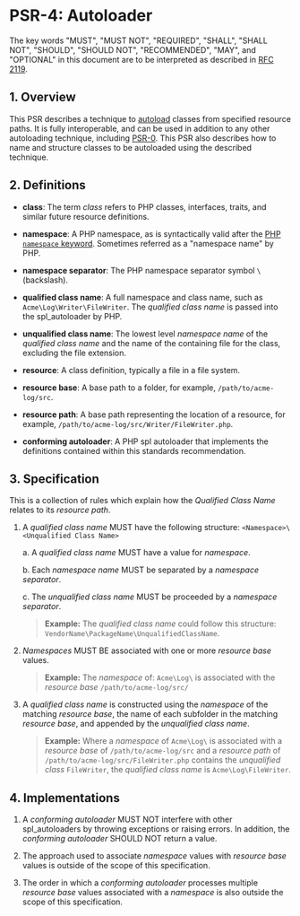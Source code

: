 # PSR-4: Autoloader

The key words "MUST", "MUST NOT", "REQUIRED", "SHALL", "SHALL NOT", "SHOULD",
"SHOULD NOT", "RECOMMENDED", "MAY", and "OPTIONAL" in this document are to be
interpreted as described in [RFC 2119](http://tools.ietf.org/html/rfc2119).


## 1. Overview

This PSR describes a technique to [autoload][] classes from specified resource paths. It is fully interoperable, and can be used in addition to any other autoloading technique, including [PSR-0][]. This PSR also describes how to name and structure classes to be autoloaded using the described technique.

[autoload]: http://php.net/autoload
[PSR-0]: https://github.com/php-fig/fig-standards/blob/master/accepted/PSR-0.md


## 2. Definitions

- **class**: The term _class_ refers to PHP classes, interfaces, traits, and similar future resource definitions.

- **namespace**: A PHP namespace, as is syntactically valid after the [PHP `namespace` keyword](http://www.php.net/manual/en/language.namespaces.definition.php). Sometimes referred as a "namespace name" by PHP.

- **namespace separator**: The PHP namespace separator symbol `\` (backslash).

- **qualified class name**: A full namespace and class name, such as `Acme\Log\Writer\FileWriter`. The _qualified class name_ is passed into the spl_autoloader by PHP.

- **unqualified class name**: The lowest level _namespace name_ of the _qualified class name_ and the name of the containing file for the class, excluding the file extension.

- **resource**: A class definition, typically a file in a file system.

- **resource base**: A base path to a folder, for example, `/path/to/acme-log/src`.  

- **resource path**: A base path representing the location of a resource, for example, `/path/to/acme-log/src/Writer/FileWriter.php`. 

- **conforming autoloader**: A PHP spl autoloader that implements the definitions contained within this standards recommendation.

## 3. Specification

This is a collection of rules which explain how the _Qualified Class Name_ relates to its _resource path_.

1. A _qualified class name_ MUST have the following structure: `<Namespace>\<Unqualified Class Name>`

    a. A _qualified class name_ MUST have a value for _namespace_.
    
    b. Each _namespace name_ MUST be separated by a _namespace separator_.
    
    c. The _unqualified class name_ MUST be proceeded by a _namespace separator_.

    > **Example:** The _qualified class name_ could follow this structure: 
    `VendorName\PackageName\UnqualifiedClassName`.

2. _Namespaces_ MUST BE associated with one or more _resource base_ values.
 
    > **Example:** The _namespace_ of: `Acme\Log\` is associated with the _resource base_ `/path/to/acme-log/src/`

3. A _qualified class name_ is constructed using the _namespace_ of the matching _resource base_, the name of each subfolder in the matching _resource base_, and appended by the _unqualified class name_.

    > **Example:** Where a _namespace_ of `Acme\Log\` is associated with a _resource base_ of `/path/to/acme-log/src` and a _resource path_ of  `/path/to/acme-log/src/FileWriter.php` contains the _unqualified class_ `FileWriter`, the _qualified class name_ is `Acme\Log\FileWriter`.

## 4. Implementations

1. A _conforming autoloader_ MUST NOT interfere with other spl_autoloaders by throwing exceptions or raising errors. In addition, the _conforming autoloader_ SHOULD NOT return a value.

2. The approach used to associate _namespace_ values with _resource base_ values is outside of the scope of this specification.

3. The order in which a _conforming autoloader_ processes multiple _resource base_ values associated with a _namespace_ is also outside the scope of this specification.
